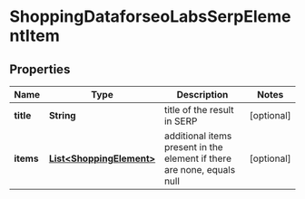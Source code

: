 

# ShoppingDataforseoLabsSerpElementItem


## Properties

| Name | Type | Description | Notes |
|------------ | ------------- | ------------- | -------------|
|**title** | **String** | title of the result in SERP |  [optional] |
|**items** | [**List&lt;ShoppingElement&gt;**](ShoppingElement.md) | additional items present in the element if there are none, equals null |  [optional] |



